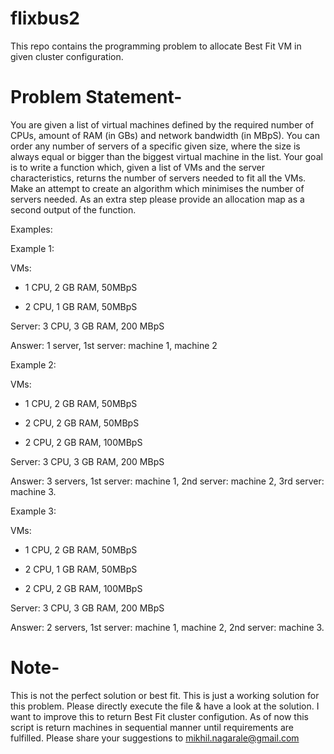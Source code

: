 # flixbus2
This repo contains the programming problem to allocate Best Fit VM in given  cluster configuration.

# Problem Statement-

You are given a list of virtual machines defined by the required number of CPUs, amount of RAM (in GBs) and network bandwidth (in MBpS). You can order any number of servers of a specific given size, where the size is always equal or bigger than the biggest virtual machine in the list. Your goal is to write a function which, given a list of VMs and the server characteristics, returns the number of servers needed to fit all the VMs. Make an attempt to create an algorithm which minimises the number of servers needed. As an extra step please provide an allocation map as a second output of the function.

 

Examples:

 

Example 1:

VMs:

- 1 CPU, 2 GB RAM, 50MBpS

- 2 CPU, 1 GB RAM, 50MBpS 

Server: 3 CPU, 3 GB RAM, 200 MBpS

Answer: 1 server, 1st server: machine 1, machine 2

 

Example 2:

VMs:

- 1 CPU, 2 GB RAM, 50MBpS

- 2 CPU, 2 GB RAM, 50MBpS 

- 2 CPU, 2 GB RAM, 100MBpS 

Server: 3 CPU, 3 GB RAM, 200 MBpS

Answer: 3 servers, 1st server: machine 1, 2nd server: machine 2, 3rd server: machine 3.

 

 

Example 3:

VMs:

- 1 CPU, 2 GB RAM, 50MBpS

- 2 CPU, 1 GB RAM, 50MBpS 

- 2 CPU, 2 GB RAM, 100MBpS 

Server: 3 CPU, 3 GB RAM, 200 MBpS

Answer: 2 servers, 1st server: machine 1, machine 2, 2nd server: machine 3.

# Note-
This is not the perfect solution or best fit. This is just a working solution for this problem.
Please directly execute the file & have a look at the solution. I want to improve this to return Best Fit cluster configution.
As of now this script is return machines in sequential manner until requirements are fulfilled.
Please share your suggestions to mikhil.nagarale@gmail.com
 

 

